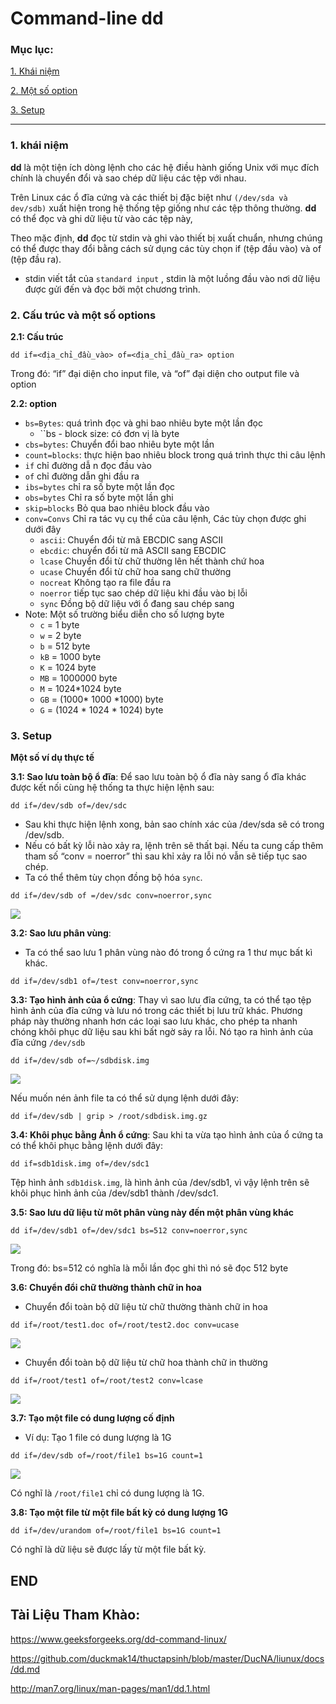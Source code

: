 # Command-line **dd**

### Mục lục:

[1. Khái niệm](#1)

[2. Một số option](#2)

[3. Setup](#3)

-----------------

###  <a name="1"> 1. khái niệm </a>

**dd** là một tiện ích dòng lệnh cho các hệ điều hành giống Unix với mục đích chính là chuyển đổi và sao chép dữ liệu các tệp với nhau.

Trên Linux các ổ đĩa cứng và các thiết bị đặc biệt như ``(/dev/sda và dev/sdb)`` xuất hiện trong hệ thống tệp giống như các tệp thông thường. **dd** có thể đọc và ghi dữ liệu từ vào các tệp này,

Theo mặc định, **dd** đọc từ stdin và ghi vào thiết bị xuất chuẩn, nhưng chúng có thể được thay đổi bằng cách sử dụng các tùy chọn if (tệp đầu vào) và of (tệp đầu ra).
- stdin viết tắt của ``standard input`` , stdin là một luồng đầu vào nơi dữ liệu được gửi đến và đọc bởi một chương trình.

### <a name="2"> 2. Cấu trúc và một số options </a> 
**2.1: Cấu trúc**
```
dd if=<địa_chỉ_đầu_vào> of=<địa_chỉ_đầu_ra> option
```

Trong đó: “if” đại diện cho input file, và “of” đại diện cho output file  và option

**2.2: option**

- ``bs=Bytes``: quá trình đọc và ghi bao nhiêu byte một lần đọc
  - ``bs - block size: có đơn vị là byte
- ``cbs=bytes``: Chuyển đổi bao nhiêu byte một lần
- ``count=blocks``: thực hiện bao nhiêu block trong quá trình thực thi câu lệnh
- ``if`` chỉ đường dẫ n đọc đầu vào
- ``of`` chỉ đường dẫn ghi đầu ra
- ``ibs=bytes`` chỉ ra số byte một lần đọc
- ``obs=bytes`` Chỉ ra số byte một lần ghi
- ``skip=blocks`` Bỏ qua bao nhiêu block đầu vào
- ``conv=Convs`` Chỉ ra tác vụ cụ thể của câu lệnh, Các tùy chọn được ghi dưới đây
  - ``ascii``: Chuyển đổi từ mã EBCDIC sang ASCII
  - ``ebcdic``: chuyển đổi từ mã ASCII sang EBCDIC
  - ``lcase`` Chuyển đổi từ chữ thường lên hết thành chứ hoa
  - ``ucase`` Chuyển đổi từ chữ hoa sang chữ thường
  - ``nocreat`` Không tạo ra file đầu ra
  - ``noerror`` tiếp tục sao chép dữ liệu khi đầu vào bị lỗi
  - ``sync`` Đồng bộ dữ liệu với ổ đang sau chép sang
- Note: Một số trường biểu diễn cho số lượng byte
  - ``c`` = 1 byte
  - ``w`` = 2 byte
  - ``b`` = 512 byte
  - ``kB`` = 1000 byte
  - ``K`` = 1024 byte
  - ``MB`` = 1000000 byte
  - ``M`` = 1024*1024 byte
  - ``GB`` = (1000* 1000 *1000) byte
  - ``G`` = (1024 * 1024 * 1024) byte

### <a name="3"> 3. Setup </a>
**Một số ví dụ thực tế**

**3.1: Sao lưu toàn bộ ổ đĩa**: Để sao lưu toàn bộ ổ đĩa này sang ổ đĩa khác được kết nối cùng hệ thống ta thực hiện lệnh sau:

```
dd if=/dev/sdb of=/dev/sdc
```

- Sau khi thực hiện lệnh xong, bản sao chính xác của /dev/sda sẽ có trong /dev/sdb.
- Nếu có bất kỳ lỗi nào xảy ra, lệnh trên sẽ thất bại. Nếu ta cung cấp thêm tham số “conv = noerror” thì sau khỉ xảy ra lỗi nó vẫn sẽ tiếp tục sao chép.
- Ta có thể thêm tùy chọn đồng bộ hóa ``sync``.

```
dd if=/dev/sdb of =/dev/sdc conv=noerror,sync
```

![](https://i.imgur.com/bnjcqEY.png)

**3.2: Sao lưu phân vùng**: 
- Ta có thể sao lưu 1 phân vùng nào đó trong ổ cứng ra 1 thư mục bất kì khác.
```
dd if=/dev/sdb1 of=/test conv=noerror,sync
```

**3.3: Tạo hình ảnh của ổ cứng**: Thay vì sao lưu đĩa cứng, ta có thể tạo tệp hình ảnh của đĩa cứng và lưu nó trong các thiết bị lưu trữ khác. Phương pháp này thường nhanh hơn các loại sao lưu khác, cho phép ta nhanh chóng khôi phục dữ liệu sau khi bất ngờ sảy ra lỗi. Nó tạo ra hình ảnh của đĩa cứng ``/dev/sdb``

```
dd if=/dev/sdb of=~/sdbdisk.img
```

![](https://i.imgur.com/B37CvT3.png)

Nếu muốn nén ảnh file ta có thể sử dụng lệnh dưới đây:

```
dd if=/dev/sdb | grip > /root/sdbdisk.img.gz
```

**3.4: Khôi phục bằng Ảnh ổ cứng**:  Sau khi ta vừa tạo hình ảnh của ổ cứng ta có thể khôi phục bằng lệnh dưới đây:
```
dd if=sdb1disk.img of=/dev/sdc1
```

Tệp hình ảnh ``sdb1disk.img``, là hình ảnh của /dev/sdb1, vì vậy lệnh trên sẽ khôi phục hình ảnh của /dev/sdb1 thành /dev/sdc1.

**3.5: Sao lưu dữ liệu từ môt phân vùng này đến một phân vùng khác**

```
dd if=/dev/sdb1 of=/dev/sdc1 bs=512 conv=noerror,sync
```

![](https://i.imgur.com/88E4i9K.png)

Trong đó: bs=512 có nghĩa là mỗi lần đọc ghi thì nó sẽ đọc 512 byte

**3.6: Chuyển đổi chữ thường thành chữ in hoa**

- Chuyển đổi toàn bộ dữ liệu từ chữ thường thành chữ in hoa

```
dd if=/root/test1.doc of=/root/test2.doc conv=ucase
```

![](https://i.imgur.com/Rl8NjUd.png)

- Chuyển đổi toàn bộ dữ liệu từ chữ hoa thành chữ in thường

```
dd if=/root/test1 of=/root/test2 conv=lcase
```

![](https://i.imgur.com/PnWeAbJ.png)

**3.7: Tạo một file có dung lượng cố định**

- Ví dụ: Tạo 1 file có dung lượng là 1G

```
dd if=/dev/sdb of=/root/file1 bs=1G count=1 
```

![](https://i.imgur.com/PO0z5G5.png)

Có nghĩ là ``/root/file1`` chỉ có dung lượng là 1G.

**3.8: Tạo một file từ một file bất kỳ có dung lượng 1G**

```
dd if=/dev/urandom of=/root/file1 bs=1G count=1
```

Có nghĩ là dữ liệu sẽ được lấy từ một file bất kỳ.

## END

## Tài Liệu Tham Khào:

https://www.geeksforgeeks.org/dd-command-linux/

https://github.com/duckmak14/thuctapsinh/blob/master/DucNA/liunux/docs/dd.md

http://man7.org/linux/man-pages/man1/dd.1.html
